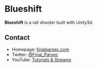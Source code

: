 Blueshift
=========
**Blueshift** is a rail shooter built with Unity3d.

## Contact
* Homepage: [finalparsec.com](http://finalparsec.com)
* Twitter: [@Final_Parsec](https://twitter.com/Final_Parsec "@Final_Parsec on twitter")
* YouTube: [Tutorials & Streams](https://www.youtube.com/channel/UCHcxGunEdEPlgq5JulJ2fYQ "Final Parsec on Youtube")
